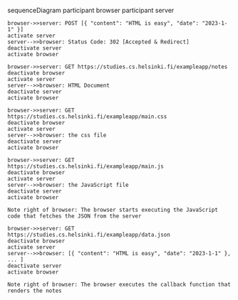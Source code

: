 sequenceDiagram
    participant browser
    participant server

    browser->>server: POST [{ "content": "HTML is easy", "date": "2023-1-1" }]
    activate server
    server-->>browser: Status Code: 302 [Accepted & Redirect]
    deactivate server
    activate browser

    browser->>server: GET https://studies.cs.helsinki.fi/exampleapp/notes
    deactivate browser
    activate server
    server-->>browser: HTML Document
    deactivate server
    activate browser

    browser->>server: GET https://studies.cs.helsinki.fi/exampleapp/main.css
    deactivate browser
    activate server
    server-->>browser: the css file
    deactivate server
    activate browser

    browser->>server: GET https://studies.cs.helsinki.fi/exampleapp/main.js
    deactivate browser
    activate server
    server-->>browser: the JavaScript file
    deactivate server
    activate browser

    Note right of browser: The browser starts executing the JavaScript code that fetches the JSON from the server

    browser->>server: GET https://studies.cs.helsinki.fi/exampleapp/data.json
    deactivate browser
    activate server
    server-->>browser: [{ "content": "HTML is easy", "date": "2023-1-1" }, ... ]
    deactivate server
    activate browser

    Note right of browser: The browser executes the callback function that renders the notes